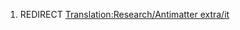 1.  REDIRECT [Translation:Research/Antimatter
    extra/it](Translation:Research/Antimatter_extra/it "wikilink")